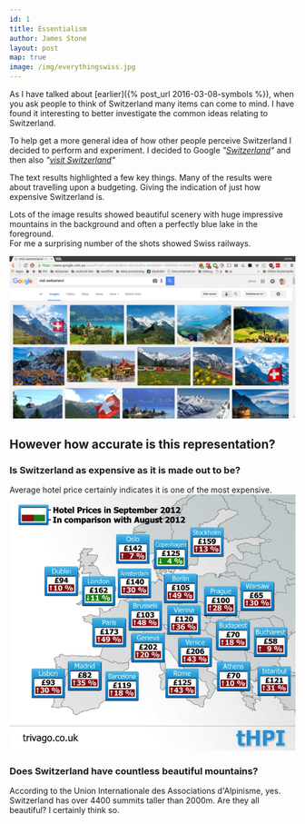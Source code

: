 ```yaml
---
id: 1
title: Essentialism
author: James Stone
layout: post
map: true
image: /img/everythingswiss.jpg
---
```


As I have talked about [earlier]({% post_url 2016-03-08-symbols %}), when you ask people to think of Switzerland many items can come to mind. I have found it interesting to better investigate the common ideas relating to Switzerland.

To help get a more general idea of how other people perceive Switzerland I decided to perform and experiment.  I decided to Google *"[Switzerland](https://www.google.com.au/search?q=switzerland)"* and then also *"[visit Switzerland](https://www.google.com.au/search?q=visit%20switzerland)"*

The text results highlighted a few key things. 
Many of the results were about travelling upon a budgeting. Giving the indication of just how expensive Switzerland is.

Lots of the image results showed beautiful scenery with huge impressive mountains in the background and often a perfectly blue lake in the foreground.  
For me a surprising number of the shots showed Swiss railways.

!["Visit Switzerland" Image results](/img/VisitSwitzerland.jpg)

## However how accurate is this representation?

### Is Switzerland as expensive as it is made out to be?
Average hotel price certainly indicates it is one of the most expensive.
![Hotel Prices](/img/hotel.jpg)

### Does Switzerland have countless beautiful mountains?

According to the Union Internationale des Associations d'Alpinisme, yes. Switzerland has over 4400 summits taller than 2000m. Are they all beautiful? I certainly think so.


<!--
This question responds to ideas from the Week 5 lecture and reading. You should prepare your post before your Week 5 tutorial. 

# How has your country specialisation been essentialised? 

Find an 'essence' affixed to your country, or a misrepresentation or stereotype about it. 

You can find anything you like (and that suits your blog angle). You might choose, for example:

Tourism marketing videos or guidebooks
Outsiders' perspectives on the place
An earlier post where you have yourself essentialised the country
In your blogpost, you will need to:

Explain what the essence/misrepresentation is
Show how it might be challenged
Critically consider why place essentialism is problematic in this context
-->
<!--
<div class="quote-with-name">
    <span>Matterhorn Location</span>
    <div id="map"></div>
</div>
-->


<script>$('#map').vectorMap({
    map: 'ch_mill',
    hoverOpacity: 0.7,
    hoverColor: false,
    markerStyle: {
        initial: {
            fill: '#F8E23B',
            stroke: '#383f47'
        }
    },
    regionStyle: {
        initial: {
            fill: "#f2e8b6"
        },
        hover: {
            fill: '#e8b84d'
        }
    },
    backgroundColor: 'rgba(252, 251, 248, 0.75)',
    markers:  [
        {latLng: [45.976389, 7.658333], name: 'Matterhorn'}
    ]
});
</script>